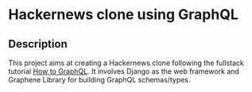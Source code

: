 # Hackernews clone using GraphQL

## Description

This project aims at creating a Hackernews clone following the fullstack tutorial [How to GraphQL](https://www.howtographql.com/). It involves Django as the web framework and Graphene Library for building GraphQL schemas/types.  
